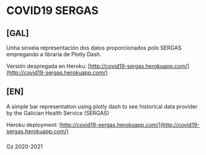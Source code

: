 # COVID19 SERGAS

## [GAL]
Unha sinxela representación dos datos proporcionados polo SERGAS empregando a libraría de Plotly Dash.

Versión despregada en Heroku: [http://covid19-sergas.herokuapp.com/](http://covid19-sergas.herokuapp.com/)
## [EN]
A simple bar representation using plotly dash to see historical data provider by the Galician Health Service (SERGAS)

Heroku deployment: [http://covid19-sergas.herokuapp.com/](http://covid19-sergas.herokuapp.com/)

###
Gz 2020-2021
